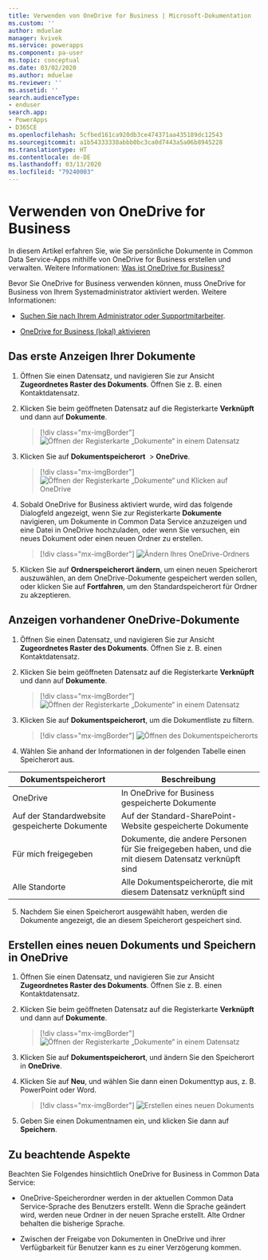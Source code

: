 ```yaml
---
title: Verwenden von OneDrive for Business | Microsoft-Dokumentation
ms.custom: ''
author: mduelae
manager: kvivek
ms.service: powerapps
ms.component: pa-user
ms.topic: conceptual
ms.date: 03/02/2020
ms.author: mduelae
ms.reviewer: ''
ms.assetid: ''
search.audienceType:
- enduser
search.app:
- PowerApps
- D365CE
ms.openlocfilehash: 5cfbed161ca920db3ce474371aa435189dc12543
ms.sourcegitcommit: a1b54333338abbb0bc3ca0d7443a5a06b8945228
ms.translationtype: HT
ms.contentlocale: de-DE
ms.lasthandoff: 03/13/2020
ms.locfileid: "79240003"
---
```

# <a name="use-onedrive-for-business"></a>Verwenden von OneDrive for Business 

In diesem Artikel erfahren Sie, wie Sie persönliche Dokumente in Common Data Service-Apps mithilfe von OneDrive for Business erstellen und verwalten. Weitere Informationen:  [Was ist OneDrive for Business?](https://support.office.com/article/What-is-OneDrive-for-Business-187f90af-056f-47c0-9656-cc0ddca7fdc2)


Bevor Sie OneDrive for Business verwenden können, muss OneDrive for Business von Ihrem Systemadministrator aktiviert werden. Weitere Informationen:

-   [Suchen Sie nach Ihrem Administrator oder Supportmitarbeiter](find-admin.md).  

-   [OneDrive for Business (lokal) aktivieren](https://docs.microsoft.com/power-platform/admin/enable-onedrive-for-business)  


## <a name="the-first-time-you-view-your-documents"></a>Das erste Anzeigen Ihrer Dokumente  

1. Öffnen Sie einen Datensatz, und navigieren Sie zur Ansicht **Zugeordnetes Raster des Dokuments**. Öffnen Sie z. B. einen Kontaktdatensatz.

2.  Klicken Sie beim geöffneten Datensatz auf die Registerkarte **Verknüpft** und dann auf **Dokumente**.

     > [!div class="mx-imgBorder"]
     > ![Öffnen der Registerkarte „Dokumente“ in einem Datensatz](media/onedrive_nav.png "Öffnen der Registerkarte „Dokumente“ in einem Datensatz")

3.  Klicken Sie auf **Dokumentspeicherort**  >  **OneDrive**.

     > [!div class="mx-imgBorder"]
     > ![Öffnen der Registerkarte „Dokumente“ und Klicken auf OneDrive](media/onedrive_menu.png "Öffnen der Registerkarte „Dokumente“ und Klicken auf OneDrive")

4. Sobald OneDrive for Business aktiviert wurde, wird das folgende Dialogfeld angezeigt, wenn Sie zur Registerkarte **Dokumente** navigieren, um Dokumente in Common Data Service anzuzeigen und eine Datei in OneDrive hochzuladen, oder wenn Sie versuchen, ein neues Dokument oder einen neuen Ordner zu erstellen.  

    > [!div class="mx-imgBorder"]
    > ![Ändern Ihres OneDrive-Ordners](media/setup_onedrive.png "Ändern Ihres OneDrive-Ordners")  

5. Klicken Sie auf **Ordnerspeicherort ändern**, um einen neuen Speicherort auszuwählen, an dem OneDrive-Dokumente gespeichert werden sollen, oder klicken Sie auf **Fortfahren**, um den Standardspeicherort für Ordner zu akzeptieren.

  
## <a name="view-existing-onedrive-documents"></a>Anzeigen vorhandener OneDrive-Dokumente 
 
1. Öffnen Sie einen Datensatz, und navigieren Sie zur Ansicht **Zugeordnetes Raster des Dokuments**. Öffnen Sie z. B. einen Kontaktdatensatz.

2. Klicken Sie beim geöffneten Datensatz auf die Registerkarte **Verknüpft** und dann auf **Dokumente**.
 
    > [!div class="mx-imgBorder"]
    > ![Öffnen der Registerkarte „Dokumente“ in einem Datensatz](media/onedrive_nav.png "Öffnen der Registerkarte „Dokumente“ in einem Datensatz")
 
3. Klicken Sie auf **Dokumentspeicherort**, um die Dokumentliste zu filtern.

    > [!div class="mx-imgBorder"]
    > ![Öffnen des Dokumentspeicherorts](media/onedrive_doc_location.png "Öffnen des Dokumentspeicherorts")

4.  Wählen Sie anhand der Informationen in der folgenden Tabelle einen Speicherort aus.  

   |    Dokumentspeicherort      |  Beschreibung                                   |
   |---------------------------|------------------------------------------------|
   |      OneDrive             | In OneDrive for Business gespeicherte Dokumente      |
   | Auf der Standardwebsite gespeicherte Dokumente | Auf der Standard-SharePoint-Website gespeicherte Dokumente  |
   | Für mich freigegeben            | Dokumente, die andere Personen für Sie freigegeben haben, und die mit diesem Datensatz verknüpft sind<!--note from editor: Edit okay? I haven't seen an "app record" defined.-->    |
   |  Alle Standorte            |     Alle Dokumentspeicherorte, die mit diesem Datensatz verknüpft sind     |

5. Nachdem Sie einen Speicherort ausgewählt haben, werden die Dokumente angezeigt, die an diesem Speicherort gespeichert sind.

## <a name="create-a-new-document-and-save-it-to-onedrive"></a>Erstellen eines neuen Dokuments und Speichern in OneDrive

1. Öffnen Sie einen Datensatz, und navigieren Sie zur Ansicht **Zugeordnetes Raster des Dokuments**. Öffnen Sie z. B. einen Kontaktdatensatz.

2. Klicken Sie beim geöffneten Datensatz auf die Registerkarte **Verknüpft** und dann auf **Dokumente**.
 
    > [!div class="mx-imgBorder"]
    > ![Öffnen der Registerkarte „Dokumente“ in einem Datensatz](media/onedrive_nav.png "Öffnen der Registerkarte „Dokumente“ in einem Datensatz")

2. Klicken Sie auf **Dokumentspeicherort**, und ändern Sie den Speicherort in **OneDrive**.

3. Klicken Sie auf **Neu**, und wählen Sie dann einen Dokumenttyp aus, z. B. PowerPoint oder Word. 

    > [!div class="mx-imgBorder"]
    > ![Erstellen eines neuen Dokuments](media/onedrive_new_doc.png "Erstellen eines neuen Dokuments")

4. Geben Sie einen Dokumentnamen ein, und klicken Sie dann auf **Speichern**.  


## <a name="things-to-consider"></a>Zu beachtende Aspekte 

Beachten Sie Folgendes hinsichtlich OneDrive for Business in Common Data Service:

- OneDrive-Speicherordner werden in der aktuellen Common Data Service-Sprache des Benutzers erstellt. Wenn die Sprache geändert wird, werden neue Ordner in der neuen Sprache erstellt. Alte Ordner behalten die bisherige Sprache.  

- Zwischen der Freigabe von Dokumenten in OneDrive und ihrer Verfügbarkeit für Benutzer kann es zu einer Verzögerung kommen. 
